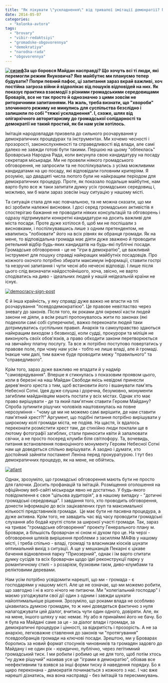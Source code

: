 ```yaml
---
title: "Як лікувати \"ускладнення\" від тривалої імітації демократії? Починати з себе!"
date: 2014-05-07
categories: 
  - "kolonka-avtora"
tags: 
  - "brovary"
  - "vibir-redaktsiyi"
  - "gromadske-obgovorennya"
  - "demokratiya"
  - "narodna-rada"
  - "obgovorennya"
---
```


**[![сизиф](https://mpz.brovary.org/wp-content/uploads/2014/05/sizif.jpg)](https://mpz.brovary.org/wp-content/uploads/2014/05/sizif.jpg)За що боровся Майдан насправді? Що хочуть всі ті люди, які перемогли режим Януковича? Яке майбутнє ми плануємо тепер будувати? Попри певний пафос, ці запитання зараз вкрай важливі, хоч постійна загроза війни й відволікає від пошуків відповідей на них. Як показує практика взаємодії з різними громадськими середовищами Броварів, все не так просто й однозначно з цими зовсім не риторичними запитаннями. На жаль, треба визнати, що "хвороби" злочинного режиму не минулись для суспільства безслідно і залишили по собі "тяжкі ускладнення". І, схоже, шлях від олігархічного авторитаризму до громадської солідарності та демократії не такий простий, як би нам усім хотілось.**

Імітація народовладдя призвела до сильного розчарування у демократичних процедурах та інструментах. Ми хочемо чесності і прозорості, законослухняності та справедливості від влади, але самі далеко не завжди готові бути такими. Першою на цьому "обпеклась" Броварська Народна Рада, коли висунула свою кандидатуру на посаду секретаря міськради. Ми не провели ніякого громадського обговорення, не запросили та не поспілкувались з усіма можливими кандидатами на цю посаду, які відповідали головним критеріям. Я розумію, що двадцяті числа лютого були не найкращим періодом для демократичних процедур. Проте, як показало подальше майбутнє, нам варто було все ж таки запитати думку усіх громадських середовищ і, можливо, ми б мали зараз зовсім іншу ситуацію у нашому місті.

Та ситуація стала для нас повчальною, та не можна сказати, що ми всі зробили належні висновки. І досі серед громадських активістів я спостерігаю бажання не проводити ніяких консультацій та обговорень і одразу підтримувати конкретні кандидатури на досить важливі для міста посади. Проте дуже хотілося б, щоб ми не поспішали з висновками, і поспілкувавшись лише з одним претендентом, не квапились "лобіювати" його на всіх рівнях як обранця громади. Як на мене, то відповідальна громада має діяти дуже зважено й проводити ретельний відбір будь-яких кандидатів на будь-які публічні посади. Громадське обговорення - це не "ігри в демократію", це важливий інструмент для пошуку справді найкращих майбутніх посадовців. Про кожного охочого потрібно збирати максимум інформації, ставити гострі та незручні запитання і чути чесні або нечесні відповіді. І лише після цього слід визначати найдостойнішого, хоча, звісно, не варто сподіватись на диво - ідеальних людей у нашій неідеальній країни не існує.

[![democracy-sign-post](https://mpz.brovary.org/wp-content/uploads/2014/05/democracy-sign-post.jpg)](https://mpz.brovary.org/wp-content/uploads/2014/05/democracy-sign-post.jpg)

Є й інша крайність, у яку справді дуже важко не впасти на тлі розчарування "псевдодемократією". Це правове невігластво через зневагу до законів. Після того, як роками для окремої касти людей закони не діяли, а всім решті пропонувалось жити по законах (які подеколи самі собі суперечили), важко переконати людей таки дотримуватись суспільних правил. Анархія та самоуправство здаються найкращим виходом з безвиході, коли судді, прокурори та міліція не виконують своїх обов'язків, а право обходити закони перетворюється на звичайну платну послугу. Та все ж потрібно поступово повертатись у правове поле, при чому нам усім - тобто не лише владі, але й громаді. Інакше чим далі, тим важче буде проводити межу "правильного" та "справедливого".

Крім того, зараз дуже важливо не впадати й у надмір "самоврядування". Вперше я стикнулась з показовим проявом цього, коли в березні на наш Майдан Свободи якісь невідомі принесли дерев'яного хреста з тим, щоб встановити його і вшанувати пам'ять Небесної Сотні. Ідея дуже слушна і доречна, безумовно, монументи загиблим майданівцям мають постати у всіх містах. Однак хто має право вирішувати - де та який пам'ятник ставити Героям Майдану? Спроба зупинити рішучих чоловіків наштовхнулась на повне нерозуміння - "чому це ми не можемо самі вирішити, де нам ставити пам'ятний хрест?!" Аргумент, що подібні питання потрібно вирішувати у широкому колі громади міста, не подіяв. На щастя, їх вдалось переконати розмістити хрест там, де стихійно люди поклали ще в лютому фотографії загиблих, стали приносити квіти й запалювати свічки, а не просто посеред клумби біля світлофору. Та, вочевидь, питання встановлення повноцінного монументу Героям Небесної Сотні нам ще доведеться спільно вирішувати. А заодно і думати, хто достойний зайняти постамент Леніна перед прокуратурою. І тут без демократичних процедур, як на мене, не обійтись.

[![atlant](https://mpz.brovary.org/wp-content/uploads/2014/05/atlant.jpg)](https://mpz.brovary.org/wp-content/uploads/2014/05/atlant.jpg)

Однак, зрозуміло, що громадські обговорення мають бути не просто для галочки. Досить профанацій та імітацій. Розміщення оголошення на офіційному веб-сайті міськради явно не достатньо. У будь-якого повідомлення є своя "цільова аудиторія", а в нашому випадку - "дотичні громадські середовища". І завдання того, хто проводить обговорення, донести інформацію до всіх зацікавлених груп та максимальної кількості представників громади.  Це має бути не пасивна процедура, а дуже активна. Крім того, не завадить час від часу проводити громадські слухання або бодай круглі столи за широкої участі громади. Так, зараз на триває "громадське обговорення" проекту Генерального плану м. Бровари, а більшість броварчан ні сном ні духом про це. На черзі - обговорення шляхів вирішення проблеми з засиллям МАФів у нашому місті, і треба спільно - владі, громаді та власникам кіосків шукати оптимальний вихід з ситуації. А ще у мешканців Пекарні є цікаве бачення відновлення парку "Приозерний", однак і їм варто спитати думку сусідів та всіх броварчан щодо ідеї реконструкції парку у романтичному стилі - з розарієм, бузковим гаєм, диво-клумбами та реліктовими деревами.

Нам усім потрібно усвідомити нарешті, що ми - громада - є господарями у нашому місті. Але це не означає, що ми можемо робити, що завгодно і ні в кого нічого не питаючи. Ми "колегіальний господар" і маємо узгоджувати свої дії один з одним і завжди шукати найоптимальніше рішення. Зрозуміло, що роками влада не особливо цікавилась думкою громадян, то ж нині доведеться фактично з нуля налагоджувати цей діалог, вчитись чути один одного, довіряти. Але, як на мене, іншого шляху у нас немає. Ну або я принаймні його не бачу. Бо я була на Майдані саме за це - за діалог влади і громади, за демократичні процедури і цінності, за відкритість і прозорість. А не за анархію, легковажне ставлення до законів чи "протягування" псевдообранців громади на ключові посади. Зрештою, ми у Броварах боролись за новий формат стосунків чиновників та громадян задовго до Майдану і не один рік - юридично, публічно, через легітимний громадський тиск. І ми робили і робимо це не для того, щоб потім хтось "ну дуже рішучий" називав усе це "іграми в демократію", обізвав все неефективним та взявся за інші форми тиску й наведення порядку. Бо я щиро переконана - демократія починається з кожного з нас. І час вже нарешті дізнатись, яка вона насправді - без імітацій та пересмикувань.
